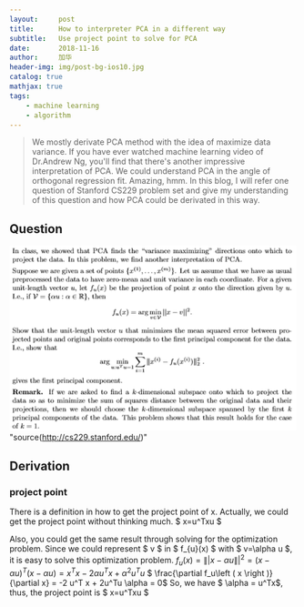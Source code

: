 ```yaml
---
layout:     post
title:      How to interpreter PCA in a different way
subtitle:   Use project point to solve for PCA
date:       2018-11-16
author:     加华
header-img: img/post-bg-ios10.jpg
catalog: true
mathjax: true
tags:
    - machine learning
    - algorithm
---
```


> We mostly derivate PCA method with the idea of maximize data variance. If you have ever watched machine learning video of Dr.Andrew Ng, you'll find that there's another impressive interpretation of PCA. We could understand PCA in the angle of orthogonal regression fit. Amazing, hmm. In this blog, I will refer one question of Stanford CS229 problem set and give my understanding of this question and how PCA could be derivated in this way.

## Question
![image of question](/img/pca_quest.jpg)"source(http://cs229.stanford.edu/)" 

## Derivation

### project point
There is a definition in how to get the project point of x. Actually, we could get the project point without thinking much. $ x=u^Txu $

Also, you could get the same result through solving for the optimization problem. Since we could represent $ v $ in $ f_{u}(x) $ with $ v=\alpha u $, it is easy to solve this optimization problem.
$f_u(x) = \left \|| x-\alpha u \right \||^2 = \left ( x-\alpha u \right )^T\left ( x-\alpha u \right ) = x ^T x-2\alpha u^T x + \alpha^2 u^T u$
$ \frac{\partial f_u\left ( x \right )}{\partial x} = -2 u^T x + 2u^Tu \alpha = 0$
So, we have $ \alpha = u^Tx$, thus, the project point is $ x=u^Txu $ 
